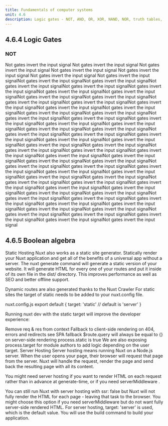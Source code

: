 ```yaml
---
title: Fundamentals of computer systems
unit: 4.6
description: Logic gates - NOT, AND, OR, XOR, NAND, NOR, truth tables, boolean expressions, adders, half adders
---
```


## 4.6.4 Logic Gates
### NOT
Not gates invert the input signal
Not gates invert the input signal
Not gates invert the input signal
Not gates invert the input signal
Not gates invert the input signal
Not gates invert the input signal
Not gates invert the input signalNot gates invert the input signalNot gates invert the input signalNot gates invert the input signalNot gates invert the input signalNot gates invert the input signalNot gates invert the input signalNot gates invert the input signalNot gates invert the input signalNot gates invert the input signalNot gates invert the input signalNot gates invert the input signalNot gates invert the input signalNot gates invert the input signalNot gates invert the input signalNot gates invert the input signalNot gates invert the input signalNot gates invert the input signalNot gates invert the input signalNot gates invert the input signalNot gates invert the input signalNot gates invert the input signalNot gates invert the input signalNot gates invert the input signalNot gates invert the input signalNot gates invert the input signalNot gates invert the input signalNot gates invert the input signalNot gates invert the input signalNot gates invert the input signalNot gates invert the input signalNot gates invert the input signalNot gates invert the input signalNot gates invert the input signalNot gates invert the input signalNot gates invert the input signalNot gates invert the input signalNot gates invert the input signalNot gates invert the input signalNot gates invert the input signalNot gates invert the input signalNot gates invert the input signalNot gates invert the input signalNot gates invert the input signalNot gates invert the input signalNot gates invert the input signalNot gates invert the input signalNot gates invert the input signalNot gates invert the input signalNot gates invert the input signalNot gates invert the input signalNot gates invert the input signalNot gates invert the input signalNot gates invert the input signalNot gates invert the input signalNot gates invert the input signalNot gates invert the input signalNot gates invert the input signalNot gates invert the input signalNot gates invert the input signalNot gates invert the input signalNot gates invert the input signalNot gates invert the input signalNot gates invert the input signal
## 4.6.5 Boolean algebra

Static Hosting
Nuxt also works as a static site generator. Statically render your Nuxt application and get all of the benefits of a universal app without a server. The nuxt generate command will generate a static version of your website. It will generate HTML for every one of your routes and put it inside of its own file in the dist/ directory. This improves performance as well as SEO and better offline support.

Dynamic routes are also generated thanks to the Nuxt Crawler
For static sites the target of static needs to be added to your nuxt.config file.

nuxt.config.js
export default {
  target: 'static' // default is 'server'
}

Running nuxt dev with the static target will improve the developer experience:

Remove req & res from context
Fallback to client-side rendering on 404, errors and redirects see SPA fallback
$route.query will always be equal to {} on server-side rendering
process.static is true
We are also exposing process.target for module authors to add logic depending on the user target.
Server Hosting
Server hosting means running Nuxt on a Node.js server. When the user opens your page, their browser will request that page from the server. Nuxt will handle the request, render the page and send back the resulting page with all its content.

You might need server hosting if you want to render HTML on each request rather than in advance at generate-time, or if you need serverMiddleware .

You can still run Nuxt with server hosting with ssr: false but Nuxt will not fully render the HTML for each page - leaving that task to the browser. You might choose this option if you need serverMiddleware but do not want fully server-side rendered HTML.
For server hosting, target: 'server' is used, which is the default value. You will use the build command to build your application.